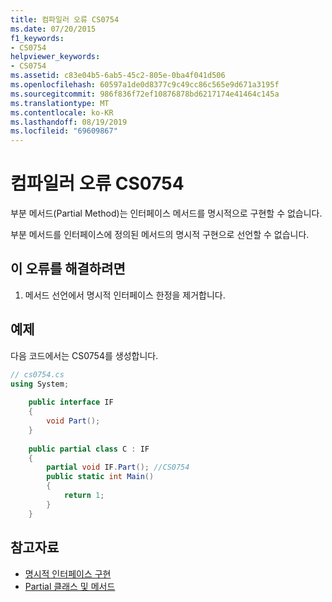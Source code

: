 ```yaml
---
title: 컴파일러 오류 CS0754
ms.date: 07/20/2015
f1_keywords:
- CS0754
helpviewer_keywords:
- CS0754
ms.assetid: c83e04b5-6ab5-45c2-805e-0ba4f041d506
ms.openlocfilehash: 60597a1de0d8377c9c49cc86c565e9d671a3195f
ms.sourcegitcommit: 986f836f72ef10876878bd6217174e41464c145a
ms.translationtype: MT
ms.contentlocale: ko-KR
ms.lasthandoff: 08/19/2019
ms.locfileid: "69609867"
---
```

# <a name="compiler-error-cs0754"></a>컴파일러 오류 CS0754
부분 메서드(Partial Method)는 인터페이스 메서드를 명시적으로 구현할 수 없습니다.  
  
 부분 메서드를 인터페이스에 정의된 메서드의 명시적 구현으로 선언할 수 없습니다.  
  
## <a name="to-correct-this-error"></a>이 오류를 해결하려면  
  
1. 메서드 선언에서 명시적 인터페이스 한정을 제거합니다.  
  
## <a name="example"></a>예제  
 다음 코드에서는 CS0754를 생성합니다.  
  
```csharp  
// cs0754.cs  
using System;  
  
    public interface IF  
    {  
        void Part();  
    }  
  
    public partial class C : IF  
    {  
        partial void IF.Part(); //CS0754  
        public static int Main()  
        {  
            return 1;  
        }  
    }  
```  
  
## <a name="see-also"></a>참고자료

- [명시적 인터페이스 구현](../programming-guide/interfaces/explicit-interface-implementation.md)
- [Partial 클래스 및 메서드](../programming-guide/classes-and-structs/partial-classes-and-methods.md)
